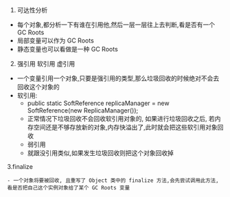 1. 可达性分析
  - 每个对象,都分析一下有谁在引用他,然后一层一层往上去判断,看是否有一个 GC Roots
  - 局部变量可以作为 GC Roots
  - 静态变量也可以看做是一种 GC Roots

2. 强引用 软引用 虚引用
  - 一个变量引用一个对象,只要是强引用的类型,那么垃圾回收的时候绝对不会去回收这个对象的
  - 软引用:
    - public static SoftReference<ReplicaManager> replicaManager = new SoftReference<ReplicaManager>(new ReplicaManager());
    - 正常情况下垃圾回收不会回收软引用对象的, 如果进行垃圾回收之后, 若内存空间还是不够存放新的对象,内存快溢出了,此时就会把这些软引用对象回收
    - 弱引用
    - 就跟没引用类似,如果发生垃圾回收则把这个对象回收掉

3.finalize

  	- 一个对象将要被回收, 且重写了 Object 类中的 finalize 方法,会先尝试调用此方法,看是否把自己这个实例对象给了某个 GC Roots 变量